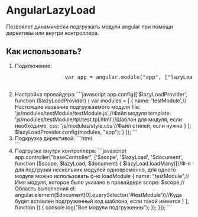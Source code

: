 AngularLazyLoad
===============
Позвоялет динамически подгружать модули angular при помощи директивы или внутри контроллера.
<h2>Как использовать?</h2>
<ol>
    <li>
        Подключение:
        <div class="highlight highlight-js">
            <pre>
                var app = angular.module("app", ["lazyLoad"]);
            </pre>
        </div>
    </li>
    <li>
        Настройка провайдера:
        ```javascript
            app.config(['$lazyLoadProvider', function ($lazyLoadProvider) {
                var modules = [
                    {
                        name: 'testModule',//Настоящие название подгружаемого модуля
                        file: 'js/modules/testModule/testModule.js',//Файл модуля
                        template: 'js/modules/testModule/tpl/test.tpl.html'//Шаблон для модуля, если необходимо,
                        css: 'js/modules/style.css'//Файл стилей, если нужно
                    }
                ];
                $lazyLoadProvider.config(modules, "app");
            } ]);
        ```
    </li>
    <li>
        Подкрузка директивой:
        ```html
                <div data-lazy-load="modName"></div>
        ```
    </li>
    <li>
        Подгрузка внутри контроллера:
        ```javascript
                app.controller("baseController", ['$scope', '$lazyLoad', '$document', function ($scope, $lazyLoad, $document) {
                    $lazyLoad.loadMany([//Ф-я для подгрузки нескольких модулей одновременно, для одного модуля можно использовать ф-ю loadModule
                        {
                            name: "testModule",//Имя модуля, которое было указано в провайдере
                            scope: $scope,//Область выполнения
                            el: angular.element($document[0].querySelector('#testModule'))//Куда будет вставлен подгруженный код шаблона, если такой имеется
                        }
                    ], function () {
                       console.log("Все модули подгруженны");
                    });
                }]);
        ```
    </li>
</ol>